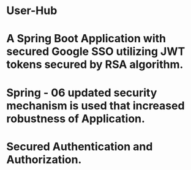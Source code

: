 # User-Hub
# A Spring Boot Application with secured Google SSO utilizing JWT tokens secured by RSA algorithm.
# Spring - 06 updated security mechanism is used that increased robustness of Application.
# Secured Authentication and Authorization.
